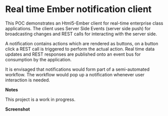 Real time Ember notification client
===================================

This POC demonstrates an Html5-Ember client for real-time enterprise class applications. The client uses Server Side Events (server side push) for broadcasting changes and REST calls for interacting with the server side.

A notification contains actions which are rendered as buttons, on a button click a REST call is triggered to perform the actual action. Real time data updates and REST responses are published onto an event bus for consumption by the application.

It is envisaged that notifications would form part of a semi-automated workflow. The workflow would pop up a notification whenever user interaction is needed.

__Notes__

This project is a work in progress.

__Screenshot__

